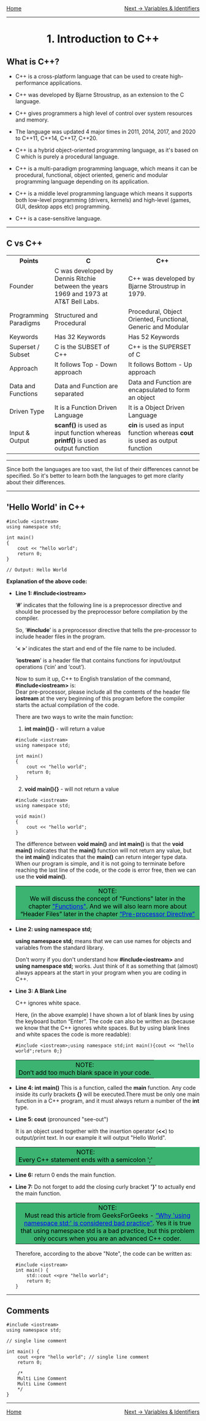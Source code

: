 <div style="display: flex; justify-content: space-between">
<a href="../C++.md">Home</a>
<a href="./2. Variables & Identifiers - C++.md">Next -> Variables & Identifiers</a>
</div>

<hr/>

<h1 style="text-align: center">1. Introduction to C++</h1>

## What is C++?

- C++ is a cross-platform language that can be used to create high-performance applications.

- C++ was developed by Bjarne Stroustrup, as an extension to the C language.

- C++ gives programmers a high level of control over system resources and memory.

- The language was updated 4 major times in 2011, 2014, 2017, and 2020 to C++11, C++14, C++17, C++20.

- C++ is a hybrid object-oriented programming language, as it's based on C which is purely a procedural language.

- C++ is a multi-paradigm programming language, which means it can be procedural, functional, object oriented, generic and modular programming language depending on its application.

- C++  is a middle level programming language which means it supports both low-level programming (drivers, kernels) and high-level (games, GUI, desktop apps etc) programming.

- C++ is a case-sensitive language.

<hr/>

## C vs C++

<table style="width:100%">
	<tr>
		<th style="width:10%">Points</th>
		<th style="width:40%">C</th>
		<th style="width:40%">C++</th>
	</tr>
	<tr>
		<td>Founder</td>
		<td>
			C was developed by Dennis Ritchie between the years 1969 and 1973 at
			AT&T Bell Labs.
		</td>
		<td>C++ was developed by Bjarne Stroustrup in 1979.</td>
	</tr>
	<tr>
		<td>Programming Paradigms</td>
		<td>Structured and Procedural</td>
		<td>Procedural, Object Oriented, Functional, Generic and Modular</td>
	</tr>
	<tr>
		<td>Keywords</td>
		<td>Has 32 Keywords</td>
		<td>Has 52 Keywords</td>
	</tr>
	<tr>
		<td>Superset / Subset</td>
		<td>C is the SUBSET of C++</td>
		<td>C++ is the SUPERSET of C</td>
	</tr>
	<tr>
		<td>Approach</td>
		<td>It follows Top - Down approach</td>
		<td>It follows Bottom - Up approach</td>
	</tr>
	<tr>
		<td>Data and Functions</td>
		<td>Data and Function are separated</td>
		<td>Data and Function are encapsulated to form an object</td>
	</tr>
	<tr>
		<td>Driven Type</td>
		<td>It is a Function Driven Language</td>
		<td>It is a Object Driven Language</td>
	</tr>
	<tr>
		<td>Input & Output</td>
		<td>
			<b>scanf()</b> is used as input function whereas <b>printf()</b> is
			used as output function
		</td>
		<td>
			<b>cin</b> is used as input function whereas <b>cout</b> is used as
			output function
		</td>
	</tr>
</table>

<hr/>

Since both the languages are too vast, the list of their differences cannot be specified. So it's better to learn both the languages to get more clarity about their differences.

<hr/>

## 'Hello World' in C++

```
#include <iostream>
using namespace std;

int main()
{
	cout << "hello world";
	return 0;
}

// Output: Hello World
```

**Explanation of the above code:**
- **Line 1: #include\<iostream>**

	‘**#**’ indicates that the following line is a preprocessor directive and should be processed by the preprocessor before compilation by the compiler. <br/>

	So, ‘**#include**’ is a preprocessor directive that tells the pre-processor to include header files in the program. <br/>

	‘**< >**‘ indicates the start and end of the file name to be included. <br/>

	‘**iostream**’ is a header file that contains functions for input/output operations (‘cin’ and ‘cout’).<br/>

	Now to sum it up, C++ to English translation of the command, 
	**#include\<iostream>** is: <br/>
	Dear pre-processor, please include all the contents of the header file **iostream** at the very beginning of this program before the compiler starts the actual compilation of the code. <br/>

	There are two ways to write the main function:

	1. **int main(){}** -  will return a value
	```
	#include <iostream>
	using namespace std;

	int main()
	{
		cout << "hello world";
		return 0;
	}
	```
	2. **void main(){}** - will not return a value
	```
	#include <iostream>
	using namespace std;

	void main()
	{
		cout << "hello world";
	}
	``` 
    The difference between **void main()** and **int main()** is that the **void main()** indicates that the **main()** function will not return any value, but the **int main()** indicates that the **main()** can return integer type data. When our program is simple, and it is not going to terminate before reaching the last line of the code, or the code is error free, then we can use the **void main()**.

    <table  style="width: 100%; text-align: center; background-color: MediumSeaGreen; color: black">
        <tr>
            <td>
                NOTE: <br/>
                We will discuss the concept of "Functions" later in the chapter <a style="color: Blue; text-decoration: underline" href="#">"Functions"</a>. And we will also learn more about “Header Files” later in the chapter <a style="color: Blue; text-decoration: underline" href="#">“Pre-processor Directive”</a>
            </td>
        </tr>
    </table>

- **Line 2: using namespace std;**

    **using namespace std;** means that we can use names for objects and variables from the standard library.

    Don't worry if you don't understand how **#include\<iostream>** and **using namespace std;** works. Just think of it as something that (almost) always appears at the start in your program when you are coding in C++.

- **Line 3: A Blank Line**

    C++ ignores white space.
    
    Here, (in the above example) I have shown a lot of blank lines by using the keyboard button “Enter”. The code can also be written as (because we know that the C++ ignores white spaces. But by using blank lines and white spaces the code is more readable):

    ```
    #include <iostream>;using namespace std;int main(){cout << "hello world";return 0;}
    ```
    <table  style="width: 100%; text-align: center; background-color: MediumSeaGreen; color: black">
        <tr>
            <td>
                NOTE: <br/>
                Don’t add too much blank space in your code.
            </td>
        </tr>
    </table>

- **Line 4: int main()**
    This is a function, called the **main** function. Any code inside its curly brackets **{}** will be executed.There must be only one main function in a C++ program, and it must always return a number of the **int** type.

- **Line 5: cout** (pronounced "see-out") 

    It is an object used together with the insertion operator (**<<**) to output/print text. In our example it will output "Hello World".

    <table  style="width: 100%; text-align: center; background-color: MediumSeaGreen; color: black">
        <tr>
            <td>
                NOTE: <br/>
                Every C++ statement ends with a semicolon ';'
            </td>
        </tr>
    </table>    

- **Line 6:** return 0 ends the main function.

- **Line 7:** Do not forget to add the closing curly bracket **'}'** to actually end the main function.

    
    <table  style="width: 100%; text-align: center; background-color: MediumSeaGreen; color: black">
        <tr>
            <td>
                NOTE: <br/>
                Must read this article from GeeksForGeeks - <a style="color: Blue; text-decoration: underline" href="https://www.geeksforgeeks.org/using-namespace-std-considered-bad-practice/">“Why 'using namespace std;' is considered bad practice”</a>. Yes it is true that using namespace std is a bad practice, but this problem only occurs when you are an advanced C++ coder.
            </td>
        </tr>
    </table> 

    Therefore, according to the above "Note", the code can be written as:

    ```
    #include <iostream>
    int main() {
        std::cout <<pre "hello world";
        return 0;
    }
    ```
<hr/>

## Comments

```
#include <iostream>
using namespace std;

// single line comment

int main() {
    cout <<pre "hello world"; // single line comment
    return 0;

    /*
    Multi Line Comment
    Multi Line Comment
    */
}
```
<hr/>

<div style="display: flex; justify-content: space-between">
<a href="../C++.md">Home</a>
<a href="./2. Variables & Identifiers - C++.md">Next -> Variables & Identifiers</a>
</div>